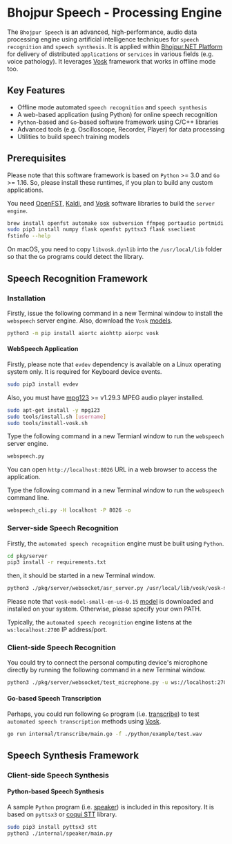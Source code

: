 # Bhojpur Speech - Processing Engine

The `Bhojpur Speech` is an advanced, high-performance, audio data processing engine using
artificial intelligence techniques for `speech recognition` and `speech synthesis`. It is
applied within [Bhojpur.NET Platform](https://github.com/bhojpur/platform/) for delivery
of distributed `applications` or `services` in various fields (e.g. voice pathology). It
leverages [Vosk](http://alphacephei.com/vosk/) framework that works in offline mode too.

## Key Features

- Offline mode automated `speech recognition` and `speech synthesis`
- A web-based application (using Python) for online speech recognition
- `Python`-based and `Go`-based software framework using C/C++ libraries
- Advanced tools (e.g. Oscilloscope, Recorder, Player) for data processing
- Utilities to build speech training models

## Prerequisites

Please note that this software framework is based on `Python` >= 3.0 and `Go` >= 1.16. So,
please install these runtimes, if you plan to build any custom applications.

You need [OpenFST](https://www.openfst.org), [Kaldi](https://github.com/kaldi-asr/kaldi),
and [Vosk](http://alphacephei.com/vosk/) software libraries to build the `server engine`.

```bash
brew install openfst automake sox subversion ffmpeg portaudio portmidi mpg123
sudo pip3 install numpy flask openfst pyttsx3 flask sseclient
fstinfo --help
```

On macOS, you need to copy `libvosk.dynlib` into the `/usr/local/lib` folder so that the
`Go` programs could detect the library.

## Speech Recognition Framework

### Installation

Firstly, issue the following command in a new Terminal window to install the `webspeech`
server engine. Also, download the `Vosk` [models](https://alphacephei.com/vosk/models).

```bash
python3 -m pip install aiortc aiohttp aiorpc vosk
```

#### WebSpeech Application

Firstly, please note that `evdev` dependency is available on a Linux operating system only.
It is required for Keyboard device events.

```bash
sudo pip3 install evdev
```

Also, you must have [mpg123](https://www.mpg123.de) >= v1.29.3 MPEG audio player installed.

```bash
sudo apt-get install -y mpg123
sudo tools/install.sh [username]
sudo tools/install-vosk.sh
```

Type the following command in a new Termianl window to run the `webspeech` server engine.

```bash
webspeech.py
```

You can open `http://localhost:8026` URL in a web browser to access the application.

Type the following command in a new Terminal window to run the `webspeech` command line.

```bash
webspeech_cli.py -H localhost -P 8026 -o
```

### Server-side Speech Recognition

Firstly, the `automated speech recognition` engine must be built using `Python`.

```bash
cd pkg/server
pip3 install -r requirements.txt
```

then, it should be started in a new Terminal window.

```bash
python3 ./pkg/server/websocket/asr_server.py /usr/local/lib/vosk/vosk-model-small-en-us-0.15
```

Please note that `vosk-model-small-en-us-0.15` [model](https://alphacephei.com/vosk/models)
is downloaded and installed on your system. Otherwise, please specify your own PATH.

Typically, the `automated speech recognition` engine listens at the `ws:localhost:2700` IP
address/port.

### Client-side Speech Recognition

You could try to connect the personal computing device's microphone directly by running
the following command in a new Terminal window.

```bash
python3 ./pkg/server/websocket/test_microphone.py -u ws://localhost:2700
```

#### Go-based Speech Transcription

Perhaps, you could run following `Go` program (i.e. [transcribe](internal/transcribe/main.go))
to test `automated speech transcription` methods using [Vosk](http://alphacephei.com/vosk/).

```bash
go run internal/transcribe/main.go -f ./python/example/test.wav
```

## Speech Synthesis Framework

### Client-side Speech Synthesis

#### Python-based Speech Synthesis

A sample `Python` program (i.e. [speaker](internal/speaker/main.py)) is included in this
repository. It is based on `pyttsx3` or [coqui STT](https://github.com/coqui-ai/STT) library.

```bash
sudo pip3 install pyttsx3 stt
python3 ./internal/speaker/main.py
```
